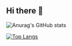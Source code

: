 ## Hi there 👋

![Anurag's GitHub stats](https://github-readme-stats.vercel.app/api?username=pedrodalmasdev&theme=dark&show_icons=true)

[![Top Langs](https://github-readme-stats.vercel.app/api/top-langs/?username=pedrodalmasdev&layout=compact)](https://github.com/anuraghazra/github-readme-stats)



<!--
**pedrodalmasdev/pedrodalmasdev** is a ✨ _special_ ✨ repository because its `README.md` (this file) appears on your GitHub profile.

Here are some ideas to get you started:

- 🔭 I’m currently working on ...
- 🌱 I’m currently learning ...
- 👯 I’m looking to collaborate on ...
- 🤔 I’m looking for help with ...
- 💬 Ask me about ...
- 📫 How to reach me: ...
- 😄 Pronouns: ...
- ⚡ Fun fact: ...
-->
